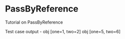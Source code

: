 # PassByReference
Tutorial on PassByReference

Test case output - 
obj [one=1, two=2]
obj [one=5, two=6]
